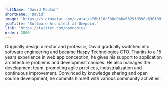 ```yaml
---
fullName: 'David Mouton'
shortName: 'David'
image: 'https://s.gravatar.com/avatar/e76bf16c538e0b6a6329fd398e630f89?size=496&default=retro'
jobTitle: 'Software Architect at Onepoint'
link: 'https://twitter.com/damoebius'
order: 2000
---
```


Originally design director and professor, David gradually switched into software engineering and became Happy Technologies CTO. Thanks to a 15 years experience in web app conception, he gives his support to application architecture problems and development choices. He also manages the development team, promoting agile practices, industrialization and continuous improvement. Convinced by knowledge sharing and open source development, he commits himself with various community activities.
